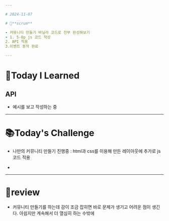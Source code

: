 ```yaml
---

# 2024-11-07

# 💬**scrum**

- 커뮤니티 만들기 바닐라 코드로 전부 완성해보기
- 1. 5-8p js 코드 작성 
2. API 적용
3.이벤트 동작 완료

---
```


# 📝**Today I Learned**

## API

- 예시를 보고 작성하는 중

---

# 📚**Today's Challenge**

- 나만의 커뮤니티 만들기 진행중
: html과 css를 이용해 만든 레이아웃에 추가로 js코드 적용

- 

---

# 💫review

- 커뮤니티 만들기를 하는데 감이 조금 잡히면 바로 문제가 생기고 
어려운 점이 생긴다.
아쉽지만 계속해서 더 열심히 하는 수밖에
